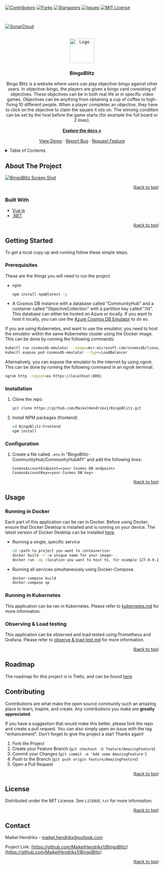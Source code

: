 <a name="readme-top"></a>

[![Contributors][contributors-shield]][contributors-url]
[![Forks][forks-shield]][forks-url]
[![Stargazers][stars-shield]][stars-url]
[![Issues][issues-shield]][issues-url]
[![MIT License][license-shield]][license-url]

<br/>

[![SonarCloud](https://sonarcloud.io/images/project_badges/sonarcloud-black.svg)](https://sonarcloud.io/organizations/maikelhendrikx1/projects?view=leak)


<!-- PROJECT LOGO -->
<br />
<div align="center">
  <a href="https://github.com/MaikelHendrikx1/BingoBlitz">
    <img src="images/logo.png" alt="Logo" width="80" height="80">
  </a>

<h3 align="center">BingoBlitz</h3>

  <p align="center">
    Bingo Blitz is a website where users can play objective-bingo against other users. In objective-bingo, the players are given a bingo card consisting of objectives. These objectives can be in both real life or in specific video games. Objectives can be anything from obtaining a cup of coffee to high-fiving 10 different people. When a player completes an objective, they have to click on the objective to claim the square it sits on. The winning condition can be set by the host before the game starts (for example the full board or 2 lines).
    
  <br />
   <br />
    <a href="https://github.com/MaikelHendrikx1/BingoBlitz"><strong>Explore the docs »</strong></a>
    <br />
    <br />
    <a href="https://github.com/MaikelHendrikx1/BingoBlitz">View Demo</a>
    ·
    <a href="https://github.com/MaikelHendrikx1/BingoBlitz/issues">Report Bug</a>
    ·
    <a href="https://github.com/MaikelHendrikx1/BingoBlitz/issues">Request Feature</a>
  </p>
</div>



<!-- TABLE OF CONTENTS -->
<details>
  <summary>Table of Contents</summary>
  <ol>
    <li>
      <a href="#about-the-project">About The Project</a>
      <ul>
        <li><a href="#built-with">Built With</a></li>
      </ul>
    </li>
    <li>
      <a href="#getting-started">Getting Started</a>
      <ul>
        <li><a href="#prerequisites">Prerequisites</a></li>
        <li><a href="#installation">Installation</a></li>
      </ul>
    </li>
    <li><a href="#usage">Usage</a></li>
    <li><a href="#roadmap">Roadmap</a></li>
    <li><a href="#contributing">Contributing</a></li>
    <li><a href="#license">License</a></li>
    <li><a href="#contact">Contact</a></li>
  </ol>
</details>



<!-- ABOUT THE PROJECT -->
## About The Project

[![BingoBlitz Screen Shot][product-screenshot]](https://example.com)

<p align="right">(<a href="#readme-top">back to top</a>)</p>



### Built With

* [Vue.js][Vue-url]
* [.NET][.NET-url]

<p align="right">(<a href="#readme-top">back to top</a>)</p>



<!-- GETTING STARTED -->
## Getting Started

To get a local copy up and running follow these simple steps.

### Prerequisites

These are the things you will need to run the project
* npm
  ```sh
  npm install npm@latest -g
  ```

* A Cosmos DB instance with a database called "CommunityHub" and a container called "ObjectiveCollection" with a partition key called "/Id". This database can either be hosted on Azure or locally. If you want to host it locally, you can use the [Azure Cosmos DB Emulator](https://learn.microsoft.com/en-us/azure/cosmos-db/how-to-develop-emulator?tabs=windows%2Ccsharp&pivots=api-nosql) to do so. 

If you are using Kubernetes, and want to use the emulator, you need to host the emulator within the same Kubernetes cluster using the Docker image. This can be done by running the following commands:
  ```sh
  kubectl run cosmosdb-emulator --image=mcr.microsoft.com/cosmosdb/linux/azure-cosmos-emulator:latest --port=8081
  kubectl expose pod cosmosdb-emulator --type=LoadBalancer
  ``` 

Alternatively, you can expose the emulator to the internet by using ngrok. This can be done by running the following command in an ngrok terminal:
  ```sh
  ngrok http -region=eu https://localhost:8081
  ```



### Installation

1. Clone the repo
   ```sh
   git clone https://github.com/MaikelHendrikx1/BingoBlitz.git
   ```
2. Install NPM packages (frontend)
   ```sh
   cd BingoBlitz-Frontend
   npm install
   ```

### Configuration

1. Create a file called `.env` in "BingoBlitz-CommunityHub/CommunityHubAPI" and add the following lines:
   ```
   CosmosAccountEndpoint=<your Cosmos DB endpoint>
   CosmosAccountKey=<your Cosmos DB key>
   ```

<p align="right">(<a href="#readme-top">back to top</a>)</p>



<!-- USAGE EXAMPLES -->
## Usage

### Running in Docker
Each part of this application can be ran in Docker. Before using Docker, ensure that Docker Desktop is installed and is running on your device. The latest version of Docker Desktop can be installed [here](https://docs.docker.com/get-docker/).

* Running a single, specific service
  ```sh
  cd <path to project you want to containerize>
  docker build -t <a unique name for your image> .
  docker run -dp <location you want to host to, for example 127.0.0.1:3000>:80 --name <what you want the container to be named>  <your chosen image name>
  ```

* Running all services simultaneously using Docker-Compose.
  ```sh
  docker-compose build
  docker-compose up
  ```


### Running in Kubernetes
This application can be ran in Kubernetes. Please refer to [kubernetes.md](kubernetes.md) for more information.


### Observing & Load testing
This application can be observed and load tested using Prometheus and Grafana. Please refer to [observe & load test.md](observe%20%26%20load%20test.md) for more information.


<p align="right">(<a href="#readme-top">back to top</a>)</p>


## Roadmap
The roadmap for this project is in Trello, and can be found [here](https://trello.com/b/kEvqvINf/bingo-blitz)

<!-- CONTRIBUTING -->
## Contributing

Contributions are what make the open source community such an amazing place to learn, inspire, and create. Any contributions you make are **greatly appreciated**.

If you have a suggestion that would make this better, please fork the repo and create a pull request. You can also simply open an issue with the tag "enhancement".
Don't forget to give the project a star! Thanks again!

1. Fork the Project
2. Create your Feature Branch (`git checkout -b feature/AmazingFeature`)
3. Commit your Changes (`git commit -m 'Add some AmazingFeature'`)
4. Push to the Branch (`git push origin feature/AmazingFeature`)
5. Open a Pull Request

<p align="right">(<a href="#readme-top">back to top</a>)</p>



<!-- LICENSE -->
## License

Distributed under the MIT License. See `LICENSE.txt` for more information.

<p align="right">(<a href="#readme-top">back to top</a>)</p>



<!-- CONTACT -->
## Contact

Maikel Hendrikx -  maikel.hendrikx@outlook.com

Project Link: [https://github.com/MaikelHendrikx1/BingoBlitz](https://github.com/MaikelHendrikx1/BingoBlitz)

<p align="right">(<a href="#readme-top">back to top</a>)</p>



<!-- MARKDOWN LINKS & IMAGES -->
<!-- https://www.markdownguide.org/basic-syntax/#reference-style-links -->
[contributors-shield]: https://img.shields.io/github/contributors/MaikelHendrikx1/BingoBlitz.svg?style=for-the-badge
[contributors-url]: https://github.com/MaikelHendrikx1/BingoBlitz/graphs/contributors
[forks-shield]: https://img.shields.io/github/forks/MaikelHendrikx1/BingoBlitz.svg?style=for-the-badge
[forks-url]: https://github.com/MaikelHendrikx1/BingoBlitz/network/members
[stars-shield]: https://img.shields.io/github/stars/MaikelHendrikx1/BingoBlitz.svg?style=for-the-badge
[stars-url]: https://github.com/MaikelHendrikx1/BingoBlitz/stargazers
[issues-shield]: https://img.shields.io/github/issues/MaikelHendrikx1/BingoBlitz.svg?style=for-the-badge
[issues-url]: https://github.com/MaikelHendrikx1/BingoBlitz/issues
[license-shield]: https://img.shields.io/badge/license-MIT-green?style=for-the-badge
[license-url]: https://github.com/MaikelHendrikx1/BingoBlitz/blob/main/LICENSE
[product-screenshot]: images/screenshot.png
[Vue-url]: https://vuejs.org/ 
[.NET-url]: https://dotnet.microsoft.com/en-us/
